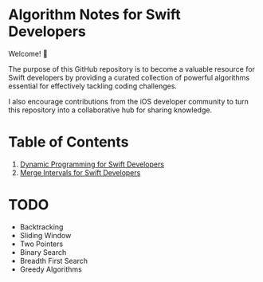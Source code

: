 # Algorithm Notes for Swift Developers

Welcome! 👋

The purpose of this GitHub repository is to become a valuable resource for Swift developers by providing a curated collection of powerful algorithms essential for effectively tackling coding challenges.

I also encourage contributions from the iOS developer community to turn this repository into a collaborative hub for sharing knowledge.

# Table of Contents

1. <a href="Dynamic Programming/Dynamic programming.md">Dynamic Programming for Swift Developers</a>
2. <a href="Merge Intervals/Merge Intervals.md">Merge Intervals for Swift Developers</a>


# TODO
- Backtracking
- Sliding Window
- Two Pointers
- Binary Search
- Breadth First Search
- Greedy Algorithms
